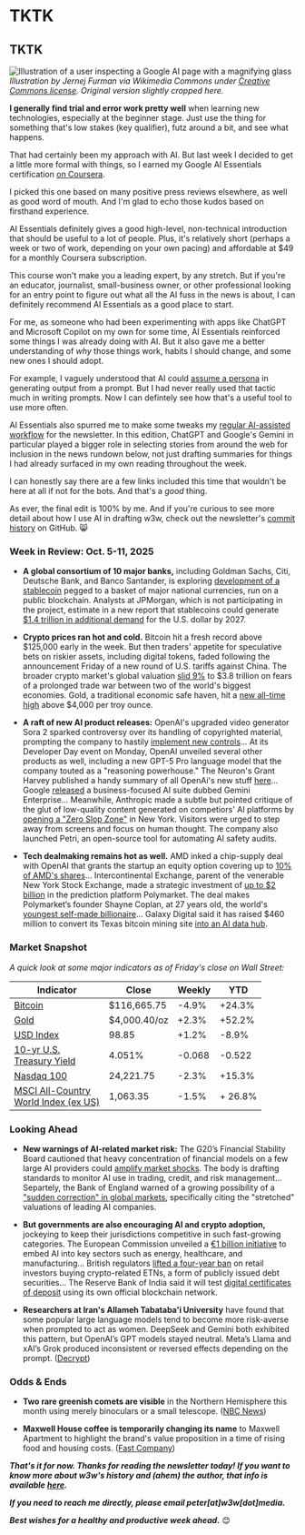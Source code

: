 # TKTK
## TKTK

![Illustration of a user inspecting a Google AI page with a magnifying glass](https://w3w.news/img/googleAI-jurnej-furman-wc-2500.jpg)
*Illustration by Jernej Furman via Wikimedia Commons under [Creative Commons license](https://creativecommons.org/licenses/by/2.0/deed.en). Original version slightly cropped here.*

**I generally find trial and error work pretty well** when learning new technologies, especially at the beginner stage. Just use the thing for something that's low stakes (key qualifier), futz around a bit, and see what happens.  

That had certainly been my approach with AI. But last week I decided to get a little more formal with things, so I earned my Google AI Essentials certification [on Coursera](https://www.coursera.org/specializations/ai-essentials-google).  

I picked this one based on many positive press reviews elsewhere, as well as good word of mouth. And I'm glad to echo those kudos based on firsthand experience.

AI Essentials definitely gives a good high-level, non-technical introduction that should be useful to a lot of people. Plus, it's relatively short (perhaps a week or two of work, depending on your own pacing) and affordable at $49 for a monthly Coursera subscription.

This course won't make you a leading expert, by any stretch. But if you're an educator, journalist, small-business owner, or other professional looking for an entry point to figure out what all the AI fuss in the news is about, I can definitely recommend AI Essentials as a good place to start.

For me, as someone who had been experimenting with apps like ChatGPT and Microsoft Copilot on my own for some time, AI Essentials reinforced some things I was already doing with AI. But it also gave me a better understanding of *why* those things work, habits I should change, and some new ones I should adopt.

For example, I vaguely understood that AI could [assume a persona](https://www.geeksforgeeks.org/artificial-intelligence/role-based-prompting/) in generating output from a prompt. But I had never really used that tactic much in writing prompts. Now I can defintely see how that's a useful tool to use more often.

AI Essentials also spurred me to make some tweaks my [regular AI-assisted workflow](https://www.linkedin.com/pulse/embracing-new-ai-assisted-workflow-peter-mckay-ubtse/) for the newsletter. In this edition, ChatGPT and Google's Gemini in particular played a bigger role in selecting stories from around the web for inclusion in the news rundown below, not just drafting summaries for things I had already surfaced in my own reading throughout the week.

I can honestly say there are a few links included this time that wouldn't be here at all if not for the bots. And that's a *good* thing.

As ever, the final edit is 100% by me. And if you're curious to see more detail about how I use AI in drafting w3w, check out the newsletter's [commit history](https://github.com/peteramckay/w3wnewsletter/commits) on GitHub. 😸

### Week in Review: Oct. 5-11, 2025

- **A global consortium of 10 major banks,** including Goldman Sachs, Citi, Deutsche Bank, and Banco Santander, is exploring [development of a stablecoin](https://group.bnpparibas/en/press-release/group-of-leading-international-banks-explores-issuance-of-a-1-1-reserve-backed-form-of-digital-money) pegged to a basket of major national currencies, run on a public blockchain. Analysts at JPMorgan, which is not participating in the project, estimate in a new report that stablecoins could generate [$1.4 trillion in additional demand](https://www.msn.com/en-gb/money/other/stablecoins-may-drum-up-14-trillion-of-extra-dollar-demand-by-2027-jpm-says/ar-AA1O4yWe) for the U.S. dollar by 2027.

- **Crypto prices ran hot and cold.** Bitcoin hit a fresh record above $125,000 early in the week. But then traders' appetite for speculative bets on riskier assets, including digital tokens, faded following the announcement Friday of a new round of U.S. tariffs against China. The broader crypto market's global valuation [slid 9%](https://www.theblock.co/post/374261/total-crypto-market-cap-tanks-over-9-following-trumps-latest-round-of-retaliatory-tariffs-on-china) to $3.8 trillion on fears of a prolonged trade war between two of the world's biggest economies. Gold, a traditional economic safe haven, hit a [new all-time high](https://www.dw.com/en/gold-tops-4000-as-demand-for-safe-assets-rises/a-74252609) above $4,000 per troy ounce.

- **A raft of new AI product releases:** OpenAI's upgraded video generator Sora 2 sparked controversy over its handling of copyrighted material, prompting the company to hastily [implement new controls](https://gizmodo.com/you-cant-use-copyrighted-characters-in-openais-sora-anymore-and-people-are-freaking-out-2000669714)... At its Developer Day event on Monday, OpenAI unveiled several other products as well, including a new GPT-5 Pro language model that the company touted as a "reasoning powerhouse." The Neuron's Grant Harvey published a handy summary of all OpenAi's new stuff [here](https://www.theneuron.ai/explainer-articles/everything-openai-released-on-devday-2025-explained)... Google [released](https://www.reuters.com/business/google-launches-gemini-enterprise-ai-platform-business-clients-2025-10-09) a business-focused AI suite dubbed Gemini Enterprise... Meanwhile, Anthropic made a subtle but pointed critique of the glut of low-quality content generated on competiors' AI platforms by [opening a "Zero Slop Zone"](https://the-decoder.com/anthropics-marketing-department-opens-zero-slop-zone-in-new-york/) in New York. Visitors were urged to step away from screens and focus on human thought. The company also launched Petri, an open-source tool for automating AI safety audits.

- **Tech dealmaking remains hot as well.** AMD inked a chip-supply deal with OpenAI that grants the startup an equity option covering up to [10% of AMD's shares](https://www.msn.com/en-us/money/companies/amd-signs-ai-chip-supply-deal-with-openai-gives-it-option-to-take-a-10-stake/ar-AA1NXhye?ocid=BingNewsSerp&apiversion=v2&domshim=1&noservercache=1&noservertelemetry=1&batchservertelemetry=1&renderwebcomponents=1&wcseo=1)... Intercontinental Exchange, parent of the venerable New York Stock Exchange, made a strategic investment of [up to $2 billion](https://www.wsj.com/business/deals/nyse-owner-near-deal-for-2-billion-stake-in-polymarket-1e02c88e?st=KXYgvz&reflink=desktopwebshare_permalink) in the prediction platform Polymarket. The deal makes Polymarket’s founder Shayne Coplan, at 27 years old, the world's [youngest self-made billionaire](https://decrypt.co/343426/polymarket-shayne-coplan-youngest-self-made-billionaire-bloomberg)... Galaxy Digital said it has raised $460 million to convert its Texas bitcoin mining site [into an AI data hub](https://www.theblock.co/post/374243/galaxy-raises-460-million-push-transform-texas-bitcoin-site-ai-data-hub).

### Market Snapshot

*A quick look at some major indicators as of Friday's close on Wall Street:* <!-- See spreadsheet at https://docs.google.com/spreadsheets/d/11XuSerOv1DG7vFWAkwoXehOe4G4xDMm6LSNL7SAL4vA/edit?gid=1586624920#gid=1586624920 -->

<table>

  <thead>
    <tr>
      <th>Indicator</th>
      <th>Close</th>
      <th>Weekly</th>
      <th>YTD</th>
    </tr>
  </thead>

  <tbody>
    <tr>
      <td><a href="https://coinmarketcap.com/currencies/bitcoin/">Bitcoin</a></td>
      <td>$116,665.75</td>
      <td>-4.9%</td>
      <td>+24.3%</td>
    </tr>
    <tr>
      <td><a href="https://finance.yahoo.com/quote/GC%3DF?p=GC%253DF">Gold</a></td>
      <td>$4,000.40/oz</td>
      <td>+2.3%</td>
      <td>+52.2%</td>
    </tr>
    <tr>
      <td><a href="https://finance.yahoo.com/quote/DX-Y.NYB?p=DX-Y.NYB&.tsrc=fin-srch">USD Index</a></td>
      <td>98.85</td>
      <td>+1.2%</td>
      <td>-8.9%</td>
    </tr>
    <tr>
      <td><a href="https://finance.yahoo.com/quote/%5ETNX/">10-yr U.S. <br>Treasury Yield</a></td>
      <td>4.051%</td>
      <td>-0.068</td>
      <td>-0.522</td>
    </tr>
    <tr>
      <td><a href="https://finance.yahoo.com/quote/%5ENDX/components?p=%255ENDX">Nasdaq 100</a></td>
      <td>24,221.75</td>
      <td>-2.3%</td>
      <td>+15.3%</td>
    </tr>
    <tr>
      <td><a href="https://www.msci.com/indexes/index/899901">MSCI All-Country <br>World Index (ex US)</a></td>
      <td>1,063.35</td>
      <td>-1.5%</td>
      <td>+ 26.8%</td>
    </tr>
  </tbody>
</table>

### Looking Ahead

- **New warnings of AI-related market risk:** The G20’s Financial Stability Board cautioned that heavy concentration of financial models on a few large AI providers could [amplify market shocks](https://www.reuters.com/business/finance/global-financial-watchdogs-ramp-up-monitoring-ai-2025-10-10). The body is drafting standards to monitor AI use in trading, credit, and risk management... Separtely, the Bank of England warned of a growing possibility of a ["sudden correction" in global markets](https://www.theguardian.com/business/2025/oct/08/bank-of-england-warns-of-growing-risk-that-ai-bubble-could-burst), specifically citing the "stretched" valuations of leading AI companies.

- **But governments are also encouraging AI and crypto adoption,** jockeying to keep their jurisdictions competitive in such fast-growing categories. The European Commission unveiled a [€1 billion initiative](https://www.reuters.com/world/china/eu-rolls-out-11-billion-plan-ramp-up-ai-key-industries-amid-sovereignty-drive-2025-10-08) to embed AI into key sectors such as energy, healthcare, and manufacturing... British regulators [lifted a four-year ban](https://www.theblock.co/post/373828/uk-digital-asset-market-poised-20-growth-fca-lifts-four-year-bancrypto-etns) on retail investors buying crypto-related ETNs, a form of publicly issued debt securities... The Reserve Bank of India said it will test [digital certificates of deposit](https://www.reuters.com/world/india/indian-central-bank-launch-pilot-deposit-tokenisation-official-says-2025-10-07) using its own official blockchain network.

- **Researchers at Iran's Allameh Tabataba'i University** have found that some popular large language models tend to become more risk-averse when prompted to act as women. DeepSeek and Gemini both exhibited this pattern, but OpenAI’s GPT models stayed neutral. Meta’s Llama and xAI’s Grok produced inconsistent or reversed effects depending on the prompt. ([Decrypt](https://decrypt.co/343871/tell-ai-models-act-like-women-most-become-more-risk-averse-study))

### Odds & Ends

- **Two rare greenish comets are visible** in the Northern Hemisphere this month using merely binoculars or a small telescope. ([NBC News](https://www.nbcnews.com/science/space/two-greenish-comets-visible-night-sky-rcna236744))

- **Maxwell House coffee is temporarily changing its name** to Maxwell Apartment to highlight the brand's value proposition in a time of rising food and housing costs. ([Fast Company](https://www.fastcompany.com/91412570/maxwell-house-changed-its-name-to-maxwell-apartment))

_**That's it for now. Thanks for reading the newsletter today! If you want to know more about w3w's history and (ahem) the author, that info is available [here](https://w3wnews.substack.com/about).**_

_**If you need to reach me directly, please email peter[at]w3w[dot]media.**_

_**Best wishes for a healthy and productive week ahead.**_ 😊

